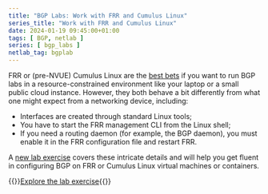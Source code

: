 ```yaml
---
title: "BGP Labs: Work with FRR and Cumulus Linux"
series_title: "Work with FRR and Cumulus Linux"
date: 2024-01-19 09:45:00+01:00
tags: [ BGP, netlab ]
series: [ bgp_labs ]
netlab_tag: bgplab
---
```

FRR or (pre-NVUE) Cumulus Linux are the [best bets](https://blog.ipspace.net/2023/06/learn-routing-protocols-frr.html) if you want to run BGP labs in a resource-constrained environment like your laptop or a small public cloud instance. However, they both behave a bit differently from what one might expect from a networking device, including:

* Interfaces are created through standard Linux tools;
* You have to start the FRR management CLI from the Linux shell;
* If you need a routing daemon (for example, the BGP daemon), you must enable it in the FRR configuration file and restart FRR. 

A [new lab exercise](https://bgplabs.net/basic/0-frrouting/) covers these intricate details and will help you get fluent in configuring BGP on FRR or Cumulus Linux virtual machines or containers.

{{<jump>}}[Explore the lab exercise](https://bgplabs.net/basic/0-frrouting/){{</jump>}}
